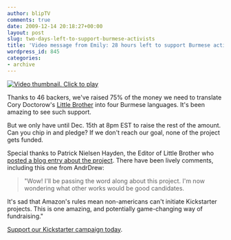 ```yaml
---
author: blipTV
comments: true
date: 2009-12-14 20:18:27+00:00
layout: post
slug: two-days-left-to-support-burmese-activists
title: 'Video message from Emily: 28 hours left to support Burmese activists'
wordpress_id: 845
categories:
- archive
---
```





[![Video thumbnail. Click to play](http://blip.tv/file/get/DigitalDemocracy-TwoDaysLeftToSupportBurmeseActivists144.mp4.jpg)](http://blip.tv/file/get/DigitalDemocracy-TwoDaysLeftToSupportBurmeseActivists144.mp4)


Thanks to 46 backers, we've raised 75% of the money we need to translate Cory Doctorow's [Little Brother](http://craphound.com/littlebrother/about/) into four Burmese languages. It's been amazing to see such support.


But we only have until Dec. 15th at 8pm EST to raise the rest of the amount. Can you chip in and pledge? If we don't reach our goal, none of the project gets funded.

Special thanks to Patrick Nielsen Hayden, the Editor of Little Brother who [posted a blog entry about the project](http://nielsenhayden.com/makinglight/archives/011973.html). There have been lively comments, including this one from AndrDrew:


> "Wow! I'll be passing the word along about this  project. I'm now wondering what other works would be good candidates.

It's sad that Amazon's rules mean non-americans can't initiate Kickstarter projects. This is one amazing, and potentially game-changing way of fundraising."






[Support our Kickstarter campaign today](http://bit.ly/little-bro).


